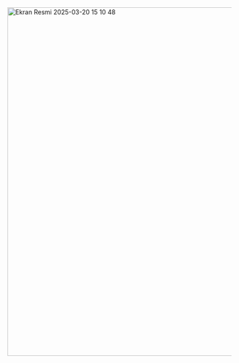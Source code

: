 
<img width="640" height="782" alt="Ekran Resmi 2025-03-20 15 10 48" src="https://github.com/user-attachments/assets/fea41433-1ec6-4a56-a118-ffa133b7ef3e" />
